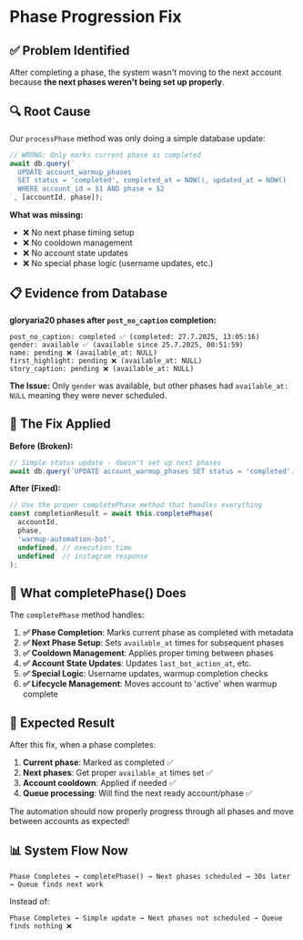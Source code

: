 # Phase Progression Fix

## ✅ **Problem Identified**

After completing a phase, the system wasn't moving to the next account because **the next phases weren't being set up properly**.

## 🔍 **Root Cause**

Our `processPhase` method was only doing a simple database update:
```typescript
// WRONG: Only marks current phase as completed
await db.query(`
  UPDATE account_warmup_phases 
  SET status = 'completed', completed_at = NOW(), updated_at = NOW()
  WHERE account_id = $1 AND phase = $2
`, [accountId, phase]);
```

**What was missing:**
- ❌ No next phase timing setup
- ❌ No cooldown management  
- ❌ No account state updates
- ❌ No special phase logic (username updates, etc.)

## 📋 **Evidence from Database**

**gloryaria20 phases after `post_no_caption` completion:**
```
post_no_caption: completed ✅ (completed: 27.7.2025, 13:05:16)
gender: available ✅ (available since 25.7.2025, 00:51:59)  
name: pending ❌ (available_at: NULL)
first_highlight: pending ❌ (available_at: NULL)
story_caption: pending ❌ (available_at: NULL)
```

**The Issue:** Only `gender` was available, but other phases had `available_at: NULL` meaning they were never scheduled.

## 🔧 **The Fix Applied**

**Before (Broken):**
```typescript
// Simple status update - doesn't set up next phases
await db.query(`UPDATE account_warmup_phases SET status = 'completed'...`);
```

**After (Fixed):**
```typescript
// Use the proper completePhase method that handles everything
const completionResult = await this.completePhase(
  accountId, 
  phase, 
  'warmup-automation-bot',
  undefined, // execution time
  undefined  // instagram response
);
```

## 🎯 **What completePhase() Does**

The `completePhase` method handles:

1. **✅ Phase Completion**: Marks current phase as completed with metadata
2. **✅ Next Phase Setup**: Sets `available_at` times for subsequent phases  
3. **✅ Cooldown Management**: Applies proper timing between phases
4. **✅ Account State Updates**: Updates `last_bot_action_at`, etc.
5. **✅ Special Logic**: Username updates, warmup completion checks
6. **✅ Lifecycle Management**: Moves account to 'active' when warmup complete

## 🚀 **Expected Result**

After this fix, when a phase completes:

1. **Current phase**: Marked as completed ✅
2. **Next phases**: Get proper `available_at` times set ✅
3. **Account cooldown**: Applied if needed ✅
4. **Queue processing**: Will find the next ready account/phase ✅

The automation should now properly progress through all phases and move between accounts as expected!

## 📊 **System Flow Now**

```
Phase Completes → completePhase() → Next phases scheduled → 30s later → Queue finds next work
```

Instead of:
```
Phase Completes → Simple update → Next phases not scheduled → Queue finds nothing ❌
```